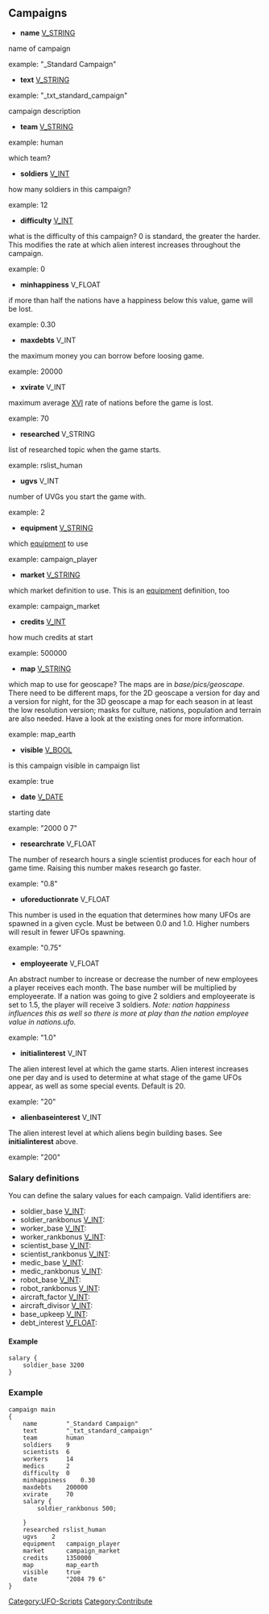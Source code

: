 ## Campaigns

- **name** [V_STRING](V_STRING "wikilink")

name of campaign

example: "_Standard Campaign"

- **text** [V_STRING](V_STRING "wikilink")

example: "_txt_standard_campaign"

campaign description

- **team** [V_STRING](V_STRING "wikilink")

example: human

which team?

- **soldiers** [V_INT](V_INT "wikilink")

how many soldiers in this campaign?

example: 12

- **difficulty** [V_INT](V_INT "wikilink")

what is the difficulty of this campaign? 0 is standard, the greater the
harder. This modifies the rate at which alien interest increases
throughout the campaign.

example: 0

- **minhappiness** V_FLOAT

if more than half the nations have a happiness below this value, game
will be lost.

example: 0.30

- **maxdebts** V_INT

the maximum money you can borrow before loosing game.

example: 20000

- **xvirate** V_INT

maximum average [XVI](XVI "wikilink") rate of nations before the game is
lost.

example: 70

- **researched** V_STRING

list of researched topic when the game starts.

example: rslist_human

- **ugvs** V_INT

number of UVGs you start the game with.

example: 2

- **equipment** [V_STRING](V_STRING "wikilink")

which [equipment](UFO-Scripts/equipment.ufo "wikilink") to use

example: campaign_player

- **market** [V_STRING](V_STRING "wikilink")

which market definition to use. This is an
[equipment](UFO-Scripts/equipment.ufo "wikilink") definition, too

example: campaign_market

- **credits** [V_INT](V_INT "wikilink")

how much credits at start

example: 500000

- **map** [V_STRING](V_STRING "wikilink")

which map to use for geoscape? The maps are in *base/pics/geoscape*.
There need to be different maps, for the 2D geoscape a version for day
and a version for night, for the 3D geoscape a map for each season in at
least the low resolution version; masks for culture, nations, population
and terrain are also needed. Have a look at the existing ones for more
information.

example: map_earth

- **visible** [V_BOOL](V_BOOL "wikilink")

is this campaign visible in campaign list

example: true

- **date** [V_DATE](V_DATE "wikilink")

starting date

example: "2000 0 7"

- **researchrate** V_FLOAT

The number of research hours a single scientist produces for each hour
of game time. Raising this number makes research go faster.

example: "0.8"

- **uforeductionrate** V_FLOAT

This number is used in the equation that determines how many UFOs are
spawned in a given cycle. Must be between 0.0 and 1.0. Higher numbers
will result in fewer UFOs spawning.

example: "0.75"

- **employeerate** V_FLOAT

An abstract number to increase or decrease the number of new employees a
player receives each month. The base number will be multiplied by
employeerate. If a nation was going to give 2 soldiers and employeerate
is set to 1.5, the player will receive 3 soldiers. *Note: nation
happiness influences this as well so there is more at play than the
nation employee value in nations.ufo.*

example: "1.0"

- **initialinterest** V_INT

The alien interest level at which the game starts. Alien interest
increases one per day and is used to determine at what stage of the game
UFOs appear, as well as some special events. Default is 20.

example: "20"

- **alienbaseinterest** V_INT

The alien interest level at which aliens begin building bases. See
**initialinterest** above.

example: "200"

### Salary definitions

You can define the salary values for each campaign. Valid identifiers
are:

- soldier_base [V_INT](V_INT "wikilink"):
- soldier_rankbonus [V_INT](V_INT "wikilink"):
- worker_base [V_INT](V_INT "wikilink"):
- worker_rankbonus [V_INT](V_INT "wikilink"):
- scientist_base [V_INT](V_INT "wikilink"):
- scientist_rankbonus [V_INT](V_INT "wikilink"):
- medic_base [V_INT](V_INT "wikilink"):
- medic_rankbonus [V_INT](V_INT "wikilink"):
- robot_base [V_INT](V_INT "wikilink"):
- robot_rankbonus [V_INT](V_INT "wikilink"):
- aircraft_factor [V_INT](V_INT "wikilink"):
- aircraft_divisor [V_INT](V_INT "wikilink"):
- base_upkeep [V_INT](V_INT "wikilink"):
- debt_interest [V_FLOAT](V_FLOAT "wikilink"):

#### Example

    salary {
        soldier_base 3200
    }

### Example

    campaign main
    {
        name        "_Standard Campaign"
        text        "_txt_standard_campaign"
        team        human
        soldiers    9
        scientists  6
        workers     14
        medics      2
        difficulty  0
        minhappiness    0.30
        maxdebts    200000
        xvirate     70
        salary {
            soldier_rankbonus 500;

        }
        researched rslist_human
        ugvs    2
        equipment   campaign_player
        market      campaign_market
        credits     1350000
        map         map_earth
        visible     true
        date        "2084 79 6"
    }

[Category:UFO-Scripts](Category:UFO-Scripts "wikilink")
[Category:Contribute](Category:Contribute "wikilink")